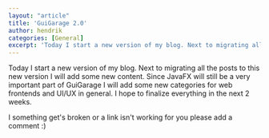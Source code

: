 ```yaml
---
layout: "article"
title: 'GuiGarage 2.0'
author: hendrik
categories: [General]
excerpt: 'Today I start a new version of my blog. Next to migrating all the posts to this new version I will add some new content. Since JavaFX will still be a very important part of GuiGarage I will add some new categories for web frontends and UI/UX in general.'
---
```

Today I start a new version of my blog. Next to migrating all the posts to this new version I will add some new content. Since JavaFX will still be a very important part of GuiGarage I will add some new categories for web frontends and UI/UX in general. I hope to finalize everything in the next 2 weeks.

I something get's broken or a link isn't working for you please add a comment :)
